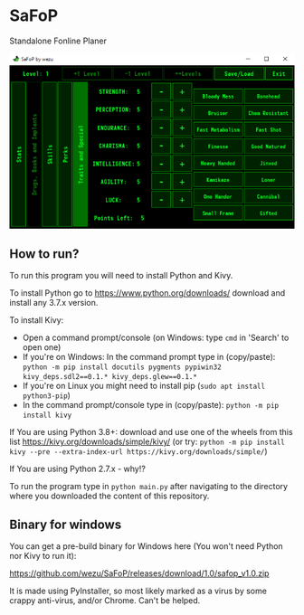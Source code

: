 # SaFoP
Standalone Fonline Planer

![screenshot](https://raw.githubusercontent.com/wezu/SaFoP/master/screenshot.png)

## How to run?
To run this program you will need to install Python and Kivy.

To install Python go to https://www.python.org/downloads/ download and install any 3.7.x version.

To install Kivy:
- Open a command prompt/console (on Windows: type `cmd` in 'Search' to open one)
- If you're on Windows: In the command prompt type in (copy/paste):
 `python -m pip install docutils pygments pypiwin32 kivy_deps.sdl2==0.1.* kivy_deps.glew==0.1.*`
- If you're on Linux you might need to install pip (`sudo apt install python3-pip`)
- In the command prompt/console type in (copy/paste): `python -m pip install kivy`

If You are using Python 3.8+: download and use one of the wheels from this list https://kivy.org/downloads/simple/kivy/ (or try: `python -m pip install kivy --pre --extra-index-url https://kivy.org/downloads/simple/`)

If You are using Python 2.7.x - why!?

To run the program type in `python main.py` after navigating to the directory where you downloaded the content of this repository.

## Binary for windows
You can get a pre-build binary for Windows here (You won't need Python nor Kivy to run it):

https://github.com/wezu/SaFoP/releases/download/1.0/safop_v1.0.zip

It is made using PyInstaller, so most likely marked as a virus by some crappy anti-virus, and/or Chrome. Can't be helped.

